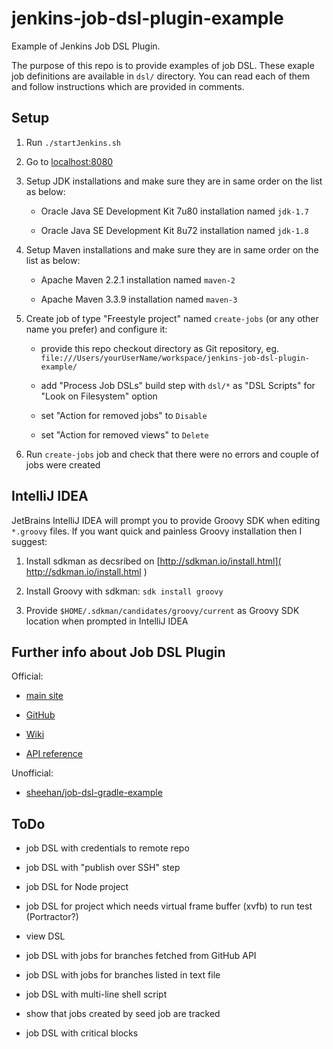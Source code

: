 # jenkins-job-dsl-plugin-example

Example of Jenkins Job DSL Plugin.

The purpose of this repo is to provide examples of job DSL. These exaple job definitions are available in `dsl/`
directory. You can read each of them and follow instructions which are provided in comments.

## Setup

1. Run `./startJenkins.sh`

2. Go to [localhost:8080]( http://localhost:8080 )

3. Setup JDK installations and make sure they are in same order on the list as below:
   
    * Oracle Java SE Development Kit 7u80 installation named `jdk-1.7`
     
    * Oracle Java SE Development Kit 8u72 installation named `jdk-1.8` 

4. Setup Maven installations and make sure they are in same order on the list as below:
   
    * Apache Maven 2.2.1 installation named `maven-2`
    
    * Apache Maven 3.3.9 installation named `maven-3`

5. Create job of type "Freestyle project" named `create-jobs` (or any other name you prefer) and configure it:

    * provide this repo checkout directory as Git repository,
      eg. `file:///Users/yourUserName/workspace/jenkins-job-dsl-plugin-example/`
    
    * add "Process Job DSLs" build step with `dsl/*` as "DSL Scripts" for "Look on Filesystem" option
    
    * set "Action for removed jobs" to `Disable`
    
    * set "Action for removed views" to `Delete`
    
6. Run `create-jobs` job and check that there were no errors and couple of jobs were created

## IntelliJ IDEA

JetBrains IntelliJ IDEA will prompt you to provide Groovy SDK when editing `*.groovy` files. If you want quick and
 painless Groovy installation then I suggest:
 
1. Install sdkman as decsribed on [http://sdkman.io/install.html]( http://sdkman.io/install.html )

2. Install Groovy with sdkman: `sdk install groovy`

3. Provide `$HOME/.sdkman/candidates/groovy/current` as Groovy SDK location when prompted in IntelliJ IDEA

## Further info about Job DSL Plugin

Official:

* [main site]( https://wiki.jenkins-ci.org/display/JENKINS/Job+DSL+Plugin )

* [GitHub]( https://github.com/jenkinsci/job-dsl-plugin )

* [Wiki]( https://github.com/jenkinsci/job-dsl-plugin/wiki )

* [API reference]( https://jenkinsci.github.io/job-dsl-plugin/ )

Unofficial:

* [ sheehan/job-dsl-gradle-example ]( https://github.com/sheehan/job-dsl-gradle-example )

## ToDo

* job DSL with credentials to remote repo

* job DSL with "publish over SSH" step

* job DSL for Node project

* job DSL for project which needs virtual frame buffer (xvfb) to run test (Portractor?) 

* view DSL
 
* job DSL with jobs for branches fetched from GitHub API

* job DSL with jobs for branches listed in text file

* job DSL with multi-line shell script

* show that jobs created by seed job are tracked

* job DSL with critical blocks
